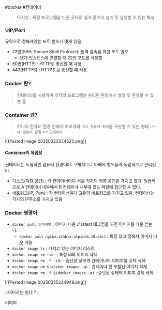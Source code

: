 #docker #컨테이너 

> 이식성 : 특정 프로그램을 다른 곳으로 쉽게 옮겨서 설치 및 실행할 수 있는 특성

### 💡IP/Port

규약으로 정해져있는 포트 번호가 몇개 있음
- 22번(SSH, Secure Shell Protocol): 원격 접속을 위한 포트 번호
	- EC3 인스턴스에 연결할 때 22번 포트를 사용함
- 80번(HTTP) : HTTP로 통신할 때 사용
- 443(HTTPS) : HTTPS 로 통신할 때 사용

### Docker 란? 
> 컨테이너를 사용하여 각각의 프로그램을 분리된 환경에서 실행 및 관리할 수 있는 툴

### Container 란?
> 	하나의 컴퓨터 환경 안에서 여러개의 `미니 컴퓨터 환경`을 구성할 수 있는 형태 : `미니 컴퓨터 환경` == `컨테이너` 

![[Pasted image 20250223234522.png]]

#### Container의 독립성
컨테이너는 독립적인 컴퓨터 환경이다. 구체적으로 아래의 항목들이 독립적으로 관리된다.
- 디스크(저장 공간) : 각 컨테이너마다 서로 각자의 저장 공간을 가지고 있다. 일반적으로 A 컨테이너 내부에서 B 컨테이너 내부에 있는 파일에 접근할 수 없다. 
- 네트워크(IP, Port) : 각 컨테이너마다 고유의 네트워크를 가지고 있음. 컨테이너는 각자의 IP주소를 가지고 있음


### Docker 명령어
- `docker pull 이미지명` : 이미지 다운  // latest 태그명을 가진 이미지를 다운 받는다.
	- `docker pull nginx:stable-alpine3.19-perl` : 특정 태그 정해서 이미지 다운 가능 
- `docker image ls` : 가지고 있는 이미지 리스트
- `docker image rm ~id~` : 특정 id의 이미지 삭제
- `docker image rm -f ~id~` : 중단된 상태의 컨테이너의 이미지를 강제 삭제
- `docker image rm $(docker images -q)` : 컨테이너 안 포함된 이미지 삭제
- `docker image rm -f $(docker images -q)` : 중단된 상태의 이미지 강제 삭제

![[Pasted image 20250225234949.png]]

💡이미지는 뭔데 ? :: 


이미지